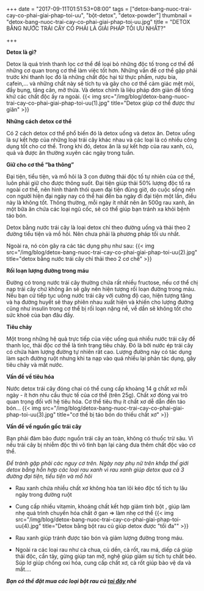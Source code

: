 ﻿+++
date = "2017-09-11T01:51:53+08:00"
tags = ["detox-bang-nuoc-trai-cay-co-phai-giai-phap-toi-uu", "bột-detox", "detox-powder"]
thumbnail = "detox-bang-nuoc-trai-cay-co-phai-giai-phap-toi-uu.jpg"
title = "DETOX BẰNG NƯỚC TRÁI CÂY CÓ PHẢI LÀ GIẢI PHÁP TỐI ƯU NHẤT?"

+++

**Detox là gì?**

Detox là quá trình thanh lọc cơ thể để loại bỏ những độc tố trong cơ thể để những cơ quan trong cơ thể làm việc tốt hơn.
Những vấn đề cơ thể gặp phải trước khi thanh lọc đó là những chất độc hại từ thực phẩm, rượu bia, cafein,… và những chất này sẽ tích tụ và gây cho cơ thể cảm giác mệt mỏi, đầy bụng, tăng cân, mỡ thừa.
Và detox chính là liệu pháp đơn giản để tống khứ các chất độc ấy ra ngoài.
{{< img src="/img/blog/detox-bang-nuoc-trai-cay-co-phai-giai-phap-toi-uu(1).jpg" title="Detox giúp cơ thể được thư giãn" >}}

**Những cách detox cơ thể**

Có 2 cách detox cơ thể phổ biến đó là detox uống và detox ăn.
Detox uống là sự kết hợp của những loại trái cây khác nhau và các loại lá có nhiều công dụng tốt cho cơ thể.
Trong khi đó, detox ăn là sự kết hợp của rau xanh, củ, quả và được ăn thường xuyên các ngày trong tuần.

**Giữ cho cơ thể “ba thông”**

Đại tiện, tiểu tiện, và mồ hôi là 3 con đường thải độc tố tự nhiên của cơ thể, luôn phải giữ cho được thông suốt. Đại tiện giúp thải 50% lượng độc tố ra ngoài cơ thể, nên hình thành thói quen đại tiện đúng giờ,  do cuộc sống nên con người hiện đại ngày nay có thể hai đến ba ngày đi đại tiện một lần, điều này là không tốt. Thông thường, mỗi ngày ít nhất nên ăn 500g rau xanh, ăn một bữa ăn chứa các loại ngũ cốc, sẽ có thể giúp bạn tránh xa khỏi bệnh táo bón.

Detox bằng nước trái cây là loại detox chỉ theo đường uống và thải theo 2 đường tiểu tiện và mồ hôi. Nên chưa phải là phương pháp tối ưu nhất. 

Ngoài ra, nó còn gây ra các  tác dụng phụ như sau:
{{< img src="/img/blog/detox-bang-nuoc-trai-cay-co-phai-giai-phap-toi-uu(2).jpg" title="detox bằng nước trái cây chỉ thải theo 2 cơ chế" >}}

**Rối loạn lượng đường trong máu**

Đường có trong nước trái cây thường chứa rất nhiều fructose, nếu cơ thể chị nạp trái cây chứ không ăn sẽ gây nên hiện tượng rối loạn đường trong máu. Nếu bạn cứ tiếp tục uống nước trái cây với cường độ cao, hiện tượng tăng và hạ đường huyết sẽ thay phiên nhau xuất hiện và khiến cho lượng đường cũng như insulin trong cơ thể bị rối loạn nặng nề, về dần sẽ không tốt cho sức khoẻ của bạn đâu đấy.

**Tiêu chảy**

Một trong những hệ quả trực tiếp của việc uống quá nhiều nước trái cây để thanh lọc, thải độc cơ thể là tình trạng tiêu chảy. Đó là bởi nước ép trái cây có chứa hàm lượng đường tự nhiên rất cao. Lượng đường này có tác dụng làm sạch đường ruột nhưng khi ta nạp vào quá nhiều lại phản tác dụng, gây tiêu chảy và mất nước.

**Vấn đề về tiêu hóa**

Nước detox trái cây đóng chai có thể cung cấp khoảng 14 g chất xơ mỗi ngày - ít hơn nhu cầu thực tế của cơ thể (trên 25g). Chất xơ đóng vai trò quan trọng đối với hệ tiêu hóa. Cơ thể tiêu thụ ít chất xơ dễ dẫn đến táo bón…
{{< img src="/img/blog/detox-bang-nuoc-trai-cay-co-phai-giai-phap-toi-uu(3).jpg" title="cơ thể bị táo bón do thiếu chất xơ" >}}

**Vấn đề về nguồn gốc trái cây**

Bạn phải đảm bảo được nguồn trái cây an toàn, không có thuốc trừ sâu. Vì nếu trái cây bị nhiễm độc thì vô tình bạn lại càng đưa thêm chất độc vào cơ thể.

_Để tránh gặp phải các nguy cơ trên. Ngày nay phụ nữ trên khắp thế giới detox bằng hỗn hợp các loại rau xanh vì rau xanh giúp detox qua cả 3 đường đại tiện, tiểu tiện và mổ hôi_

- Rau xanh chứa nhiều chất xơ không hòa tan lôi kéo độc tố tích tụ lâu ngày trong đường ruột

- Cung cấp nhiều vitamin, khoáng chất kết hợp giảm tinh bột , giúp làm nhẹ quá trình chuyến hóa chất ở gan => làm nhẹ cơ thể
{{< img src="/img/blog/detox-bang-nuoc-trai-cay-co-phai-giai-phap-toi-uu(4).jpg" title="Detox bằng bột rau củ giúp detox được \"tối đa\"" >}}

- Rau xanh giúp tránh được táo bón và giảm lượng đường trong máu.

- Ngoài ra các loại rau như cà chua, củ dền, cà rốt, rau má, diếp cá giúp thải độc, cần tây, gừng giúp tan mỡ, nghệ giúp giảm sự tích tụ chất béo. Súp lơ giúp chống oxi hóa, cung cấp chất xơ, cà rốt giúp bào vệ da và mắt….

**_Bạn có thể đặt mua các loại bột rau củ [tại đây](/san-pham) nhé_**


